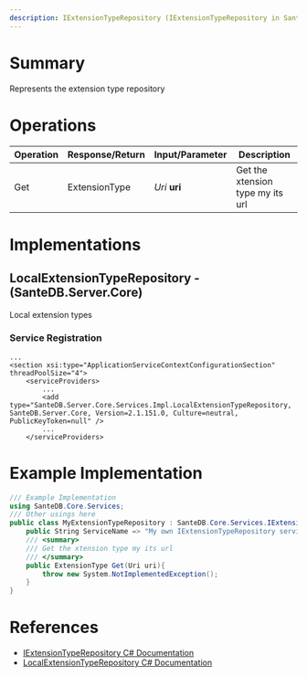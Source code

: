 ```yaml
---
description: IExtensionTypeRepository (IExtensionTypeRepository in SanteDB.Core.Api)
---
```


# Summary
Represents the extension type repository

# Operations

|Operation|Response/Return|Input/Parameter|Description|
|-|-|-|-|
|Get|ExtensionType|*Uri* **uri**|Get the xtension type my its url|

# Implementations


## LocalExtensionTypeRepository - (SanteDB.Server.Core)
Local extension types

### Service Registration
```markup
...
<section xsi:type="ApplicationServiceContextConfigurationSection" threadPoolSize="4">
	<serviceProviders>
		...
		<add type="SanteDB.Server.Core.Services.Impl.LocalExtensionTypeRepository, SanteDB.Server.Core, Version=2.1.151.0, Culture=neutral, PublicKeyToken=null" />
		...
	</serviceProviders>
```
# Example Implementation
```csharp
/// Example Implementation
using SanteDB.Core.Services;
/// Other usings here
public class MyExtensionTypeRepository : SanteDB.Core.Services.IExtensionTypeRepository { 
	public String ServiceName => "My own IExtensionTypeRepository service";
	/// <summary>
	/// Get the xtension type my its url
	/// </summary>
	public ExtensionType Get(Uri uri){
		throw new System.NotImplementedException();
	}
}
```

# References

* [IExtensionTypeRepository C# Documentation](http://santesuite.org/assets/doc/net/html/T_SanteDB_Core_Services_IExtensionTypeRepository.htm)
* [LocalExtensionTypeRepository C# Documentation](http://santesuite.org/assets/doc/net/html/T_SanteDB_Server_Core_Services_Impl_LocalExtensionTypeRepository.htm)
